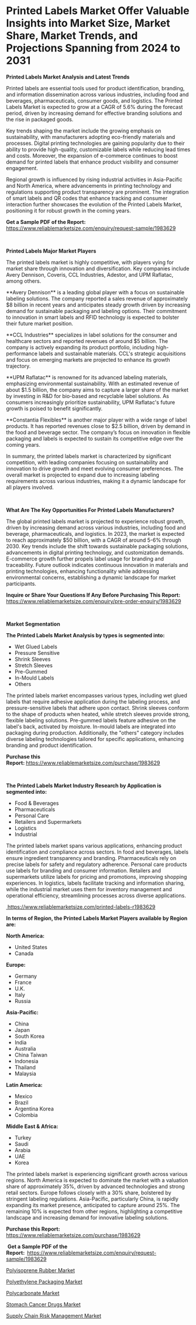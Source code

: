 <p><h1>Printed Labels Market Offer Valuable Insights into Market Size, Market Share, Market Trends, and Projections Spanning from 2024 to 2031</h1></p><p><strong>Printed Labels Market Analysis and Latest Trends</strong></p>
<p><p>Printed labels are essential tools used for product identification, branding, and information dissemination across various industries, including food and beverages, pharmaceuticals, consumer goods, and logistics. The Printed Labels Market is expected to grow at a CAGR of 5.6% during the forecast period, driven by increasing demand for effective branding solutions and the rise in packaged goods.</p><p>Key trends shaping the market include the growing emphasis on sustainability, with manufacturers adopting eco-friendly materials and processes. Digital printing technologies are gaining popularity due to their ability to provide high-quality, customizable labels while reducing lead times and costs. Moreover, the expansion of e-commerce continues to boost demand for printed labels that enhance product visibility and consumer engagement.</p><p>Regional growth is influenced by rising industrial activities in Asia-Pacific and North America, where advancements in printing technology and regulations supporting product transparency are prominent. The integration of smart labels and QR codes that enhance tracking and consumer interaction further showcases the evolution of the Printed Labels Market, positioning it for robust growth in the coming years.</p></p>
<p><strong>Get a Sample PDF of the Report:&nbsp;</strong> <a href="https://www.reliablemarketsize.com/enquiry/request-sample/1983629?utm_campaign=1131&utm_medium=2&utm_source=Github&utm_content=ia&utm_term=15112024&utm_id=printed-labels">https://www.reliablemarketsize.com/enquiry/request-sample/1983629</a></p>
<p>&nbsp;</p>
<p><strong>Printed Labels Major Market Players</strong></p>
<p><p>The printed labels market is highly competitive, with players vying for market share through innovation and diversification. Key companies include Avery Dennison, Coveris, CCL Industries, Adestor, and UPM Raflatac, among others.</p><p>**Avery Dennison** is a leading global player with a focus on sustainable labeling solutions. The company reported a sales revenue of approximately $8 billion in recent years and anticipates steady growth driven by increasing demand for sustainable packaging and labeling options. Their commitment to innovation in smart labels and RFID technology is expected to bolster their future market position.</p><p>**CCL Industries** specializes in label solutions for the consumer and healthcare sectors and reported revenues of around $5 billion. The company is actively expanding its product portfolio, including high-performance labels and sustainable materials. CCL's strategic acquisitions and focus on emerging markets are projected to enhance its growth trajectory.</p><p>**UPM Raflatac** is renowned for its advanced labeling materials, emphasizing environmental sustainability. With an estimated revenue of about $1.5 billion, the company aims to capture a larger share of the market by investing in R&D for bio-based and recyclable label solutions. As consumers increasingly prioritize sustainability, UPM Raflatac's future growth is poised to benefit significantly.</p><p>**Constantia Flexibles** is another major player with a wide range of label products. It has reported revenues close to $2.5 billion, driven by demand in the food and beverage sector. The company’s focus on innovation in flexible packaging and labels is expected to sustain its competitive edge over the coming years.</p><p>In summary, the printed labels market is characterized by significant competition, with leading companies focusing on sustainability and innovation to drive growth and meet evolving consumer preferences. The overall market is projected to expand due to increasing labeling requirements across various industries, making it a dynamic landscape for all players involved.</p></p>
<p>&nbsp;</p>
<p><strong>What Are The Key Opportunities For Printed Labels Manufacturers?</strong></p>
<p><p>The global printed labels market is projected to experience robust growth, driven by increasing demand across various industries, including food and beverage, pharmaceuticals, and logistics. In 2023, the market is expected to reach approximately $50 billion, with a CAGR of around 5-6% through 2030. Key trends include the shift towards sustainable packaging solutions, advancements in digital printing technology, and customization demands. E-commerce growth further propels label usage for branding and traceability. Future outlook indicates continuous innovation in materials and printing technologies, enhancing functionality while addressing environmental concerns, establishing a dynamic landscape for market participants.</p></p>
<p><strong>Inquire or Share Your Questions If Any Before Purchasing This Report:</strong> <a href="https://www.reliablemarketsize.com/enquiry/pre-order-enquiry/1983629?utm_campaign=1131&utm_medium=2&utm_source=Github&utm_content=ia&utm_term=15112024&utm_id=printed-labels">https://www.reliablemarketsize.com/enquiry/pre-order-enquiry/1983629</a></p>
<p>&nbsp;</p>
<p><strong>Market Segmentation</strong></p>
<p><strong>The Printed Labels Market Analysis by types is segmented into:</strong></p>
<p><ul><li>Wet Glued Labels</li><li>Pressure Sensitive</li><li>Shrink Sleeves</li><li>Stretch Sleeves</li><li>Pre-Gummed</li><li>In-Mould Labels</li><li>Others</li></ul></p>
<p><p>The printed labels market encompasses various types, including wet glued labels that require adhesive application during the labeling process, and pressure-sensitive labels that adhere upon contact. Shrink sleeves conform to the shape of products when heated, while stretch sleeves provide strong, flexible labeling solutions. Pre-gummed labels feature adhesive on the label's back, activated by moisture. In-mould labels are integrated into packaging during production. Additionally, the "others" category includes diverse labeling technologies tailored for specific applications, enhancing branding and product identification.</p></p>
<p><strong>Purchase this Report:&nbsp;</strong><a href="https://www.reliablemarketsize.com/purchase/1983629?utm_campaign=1131&utm_medium=2&utm_source=Github&utm_content=ia&utm_term=15112024&utm_id=printed-labels">https://www.reliablemarketsize.com/purchase/1983629</a></p>
<p>&nbsp;</p>
<p><strong>The Printed Labels Market Industry Research by Application is segmented into:</strong></p>
<p><ul><li>Food & Beverages</li><li>Pharmaceuticals</li><li>Personal Care</li><li>Retailers and Supermarkets</li><li>Logistics</li><li>Industrial</li></ul></p>
<p><p>The printed labels market spans various applications, enhancing product identification and compliance across sectors. In food and beverages, labels ensure ingredient transparency and branding. Pharmaceuticals rely on precise labels for safety and regulatory adherence. Personal care products use labels for branding and consumer information. Retailers and supermarkets utilize labels for pricing and promotions, improving shopping experiences. In logistics, labels facilitate tracking and information sharing, while the industrial market uses them for inventory management and operational efficiency, streamlining processes across diverse applications.</p></p>
<p><a href="https://www.reliablemarketsize.com/printed-labels-r1983629?utm_campaign=1131&utm_medium=2&utm_source=Github&utm_content=ia&utm_term=15112024&utm_id=printed-labels">&nbsp;https://www.reliablemarketsize.com/printed-labels-r1983629</a></p>
<p><strong>In terms of Region, the Printed Labels Market Players available by Region are:</strong></p>
<p>
    <p> <strong> North America: </strong>
        <ul>
            <li>United States</li>
            <li>Canada</li>
        </ul>
        </p> 
    <p> <strong> Europe: </strong>
        <ul>
            <li>Germany</li>
            <li>France</li>
            <li>U.K.</li>
            <li>Italy</li>
            <li>Russia</li>
        </ul>
        </p> 
    <p> <strong> Asia-Pacific: </strong>
        <ul>
            <li>China</li>
            <li>Japan</li>
            <li>South Korea</li>
            <li>India</li>
            <li>Australia</li>
            <li>China Taiwan</li>
            <li>Indonesia</li>
            <li>Thailand</li>
            <li>Malaysia</li>
        </ul>
        </p> 
    <p> <strong> Latin America: </strong>
        <ul>
            <li>Mexico</li>
            <li>Brazil</li>
            <li>Argentina Korea</li>
            <li>Colombia</li>
        </ul>
        </p> 
    <p> <strong> Middle East & Africa: </strong>
        <ul>
            <li>Turkey</li>
            <li>Saudi</li>
            <li>Arabia</li>
            <li>UAE</li>
            <li>Korea</li>
        </ul>
    </p>
    </p>
<p><p>The printed labels market is experiencing significant growth across various regions. North America is expected to dominate the market with a valuation share of approximately 35%, driven by advanced technologies and strong retail sectors. Europe follows closely with a 30% share, bolstered by stringent labeling regulations. Asia-Pacific, particularly China, is rapidly expanding its market presence, anticipated to capture around 25%. The remaining 10% is expected from other regions, highlighting a competitive landscape and increasing demand for innovative labeling solutions.</p></p>
<p><strong>Purchase this Report: </strong><a href="https://www.reliablemarketsize.com/purchase/1983629?utm_campaign=1131&utm_medium=2&utm_source=Github&utm_content=ia&utm_term=15112024&utm_id=printed-labels">https://www.reliablemarketsize.com/purchase/1983629</a></p>
<p>&nbsp;<strong>Get a Sample PDF of the Report:&nbsp;&nbsp;</strong><a href="https://www.reliablemarketsize.com/enquiry/request-sample/1983629?utm_campaign=1131&utm_medium=2&utm_source=Github&utm_content=ia&utm_term=15112024&utm_id=printed-labels">https://www.reliablemarketsize.com/enquiry/request-sample/1983629</a></p>
<p><strong></strong></p>
<p><p><a href="https://www.linkedin.com/pulse/polyisoprene-rubber-market-drivers-challenges-forecast-2024-2031-xiyuc?utm_campaign=1131&utm_medium=2&utm_source=Github&utm_content=ia&utm_term=15112024&utm_id=printed-labels">Polyisoprene Rubber Market</a></p><p><a href="https://www.linkedin.com/pulse/polyethylene-packaging-market-global-regional-analysis-focus-22wuc?utm_campaign=1131&utm_medium=2&utm_source=Github&utm_content=ia&utm_term=15112024&utm_id=printed-labels">Polyethylene Packaging Market</a></p><p><a href="https://www.linkedin.com/pulse/polycarbonate-ecosystem-mapping-innovation-value-chains-2024-2031-sssrc?utm_campaign=1131&utm_medium=2&utm_source=Github&utm_content=ia&utm_term=15112024&utm_id=printed-labels">Polycarbonate Market</a></p><p><a href="https://issuu.com/reportprime-2/docs/stomach-cancer-drugs-market-size-20_e74c326fccf76f?utm_campaign=1131&utm_medium=2&utm_source=Github&utm_content=ia&utm_term=15112024&utm_id=printed-labels">Stomach Cancer Drugs Market</a></p><p><a href="https://issuu.com/reportprime-2/docs/supply-chain-risk-management-market_e6e7884ed843b2?utm_campaign=1131&utm_medium=2&utm_source=Github&utm_content=ia&utm_term=15112024&utm_id=printed-labels">Supply Chain Risk Management Market</a></p></p>
